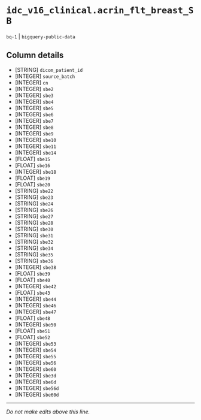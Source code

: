 # `idc_v16_clinical.acrin_flt_breast_SB`
`bq-1` | `bigquery-public-data`

## Column details
* [STRING]    `dicom_patient_id`
* [INTEGER]   `source_batch`
* [INTEGER]   `cn`
* [INTEGER]   `sbe2`
* [INTEGER]   `sbe3`
* [INTEGER]   `sbe4`
* [INTEGER]   `sbe5`
* [INTEGER]   `sbe6`
* [INTEGER]   `sbe7`
* [INTEGER]   `sbe8`
* [INTEGER]   `sbe9`
* [INTEGER]   `sbe10`
* [INTEGER]   `sbe11`
* [INTEGER]   `sbe14`
* [FLOAT]     `sbe15`
* [FLOAT]     `sbe16`
* [INTEGER]   `sbe18`
* [FLOAT]     `sbe19`
* [FLOAT]     `sbe20`
* [STRING]    `sbe22`
* [STRING]    `sbe23`
* [STRING]    `sbe24`
* [STRING]    `sbe26`
* [STRING]    `sbe27`
* [STRING]    `sbe28`
* [STRING]    `sbe30`
* [STRING]    `sbe31`
* [STRING]    `sbe32`
* [STRING]    `sbe34`
* [STRING]    `sbe35`
* [STRING]    `sbe36`
* [INTEGER]   `sbe38`
* [FLOAT]     `sbe39`
* [FLOAT]     `sbe40`
* [INTEGER]   `sbe42`
* [FLOAT]     `sbe43`
* [INTEGER]   `sbe44`
* [INTEGER]   `sbe46`
* [INTEGER]   `sbe47`
* [FLOAT]     `sbe48`
* [INTEGER]   `sbe50`
* [FLOAT]     `sbe51`
* [FLOAT]     `sbe52`
* [INTEGER]   `sbe53`
* [INTEGER]   `sbe54`
* [INTEGER]   `sbe55`
* [INTEGER]   `sbe56`
* [INTEGER]   `sbe60`
* [INTEGER]   `sbe3d`
* [INTEGER]   `sbe6d`
* [INTEGER]   `sbe56d`
* [INTEGER]   `sbe60d`

-------------------------------------------------------------------------------
*Do not make edits above this line.*
